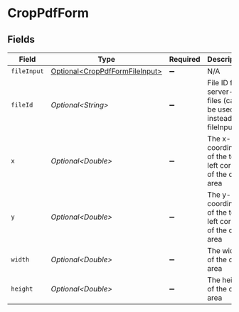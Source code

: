 # CropPdfForm


## Fields

| Field                                                                              | Type                                                                               | Required                                                                           | Description                                                                        | Example                                                                            |
| ---------------------------------------------------------------------------------- | ---------------------------------------------------------------------------------- | ---------------------------------------------------------------------------------- | ---------------------------------------------------------------------------------- | ---------------------------------------------------------------------------------- |
| `fileInput`                                                                        | [Optional\<CropPdfFormFileInput>](../../models/components/CropPdfFormFileInput.md) | :heavy_minus_sign:                                                                 | N/A                                                                                |                                                                                    |
| `fileId`                                                                           | *Optional\<String>*                                                                | :heavy_minus_sign:                                                                 | File ID for server-side files (can be used instead of fileInput)                   | a1b2c3d4-5678-90ab-cdef-ghijklmnopqr                                               |
| `x`                                                                                | *Optional\<Double>*                                                                | :heavy_minus_sign:                                                                 | The x-coordinate of the top-left corner of the crop area                           |                                                                                    |
| `y`                                                                                | *Optional\<Double>*                                                                | :heavy_minus_sign:                                                                 | The y-coordinate of the top-left corner of the crop area                           |                                                                                    |
| `width`                                                                            | *Optional\<Double>*                                                                | :heavy_minus_sign:                                                                 | The width of the crop area                                                         |                                                                                    |
| `height`                                                                           | *Optional\<Double>*                                                                | :heavy_minus_sign:                                                                 | The height of the crop area                                                        |                                                                                    |